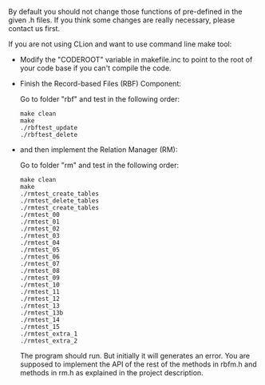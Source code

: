 By default you should not change those functions of pre-defined in the given .h files.
If you think some changes are really necessary, please contact us first.

If you are not using CLion and want to use command line make tool:

 - Modify the "CODEROOT" variable in makefile.inc to point to the root
  of your code base if you can't compile the code.
 
 - Finish the Record-based Files (RBF) Component:
   
   Go to folder "rbf" and test in the following order:
   ```
   make clean
   make
   ./rbftest_update
   ./rbftest_delete
   ```
  
 - and then implement the Relation Manager (RM):

   Go to folder "rm" and test in the following order:

   ```
   make clean
   make      
   ./rmtest_create_tables           
   ./rmtest_delete_tables
   ./rmtest_create_tables
   ./rmtest_00   
   ./rmtest_01  
   ./rmtest_02
   ./rmtest_03
   ./rmtest_04
   ./rmtest_05
   ./rmtest_06
   ./rmtest_07
   ./rmtest_08
   ./rmtest_09
   ./rmtest_10
   ./rmtest_11
   ./rmtest_12
   ./rmtest_13
   ./rmtest_13b
   ./rmtest_14
   ./rmtest_15
   ./rmtest_extra_1
   ./rmtest_extra_2
   
   ```

   The program should run. But initially it will generates an error. You are supposed to
   implement the API of the rest of the methods in rbfm.h and methods in rm.h as explained 
   in the project description.